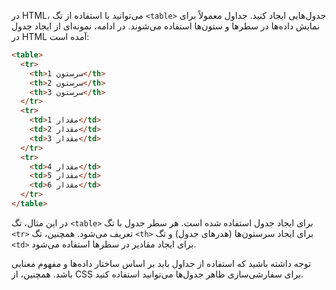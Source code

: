 در HTML، می‌توانید با استفاده از تگ `<table>` جدول‌هایی ایجاد کنید. جداول معمولاً برای نمایش داده‌ها در سطرها و ستون‌ها استفاده می‌شوند. در ادامه، نمونه‌ای از ایجاد جدول در HTML آمده است:

```html
<table>
  <tr>
    <th>سرستون 1</th>
    <th>سرستون 2</th>
    <th>سرستون 3</th>
  </tr>
  <tr>
    <td>مقدار 1</td>
    <td>مقدار 2</td>
    <td>مقدار 3</td>
  </tr>
  <tr>
    <td>مقدار 4</td>
    <td>مقدار 5</td>
    <td>مقدار 6</td>
  </tr>
</table>
```

در این مثال، تگ `<table>` برای ایجاد جدول استفاده شده است. هر سطر جدول با تگ `<tr>` تعریف می‌شود. همچنین، تگ `<th>` برای ایجاد سرستون‌ها (هدرهای جدول) و تگ `<td>` برای ایجاد مقادیر در سطرها استفاده می‌شود.

توجه داشته باشید که استفاده از جداول باید بر اساس ساختار داده‌ها و مفهوم معنایی باشد. همچنین، از CSS برای سفارشی‌سازی ظاهر جدول‌ها می‌توانید استفاده کنید.
